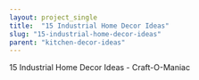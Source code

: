 ```yaml
---
layout: project_single
title:  "15 Industrial Home Decor Ideas"
slug: "15-industrial-home-decor-ideas"
parent: "kitchen-decor-ideas"
---
```

15 Industrial Home Decor Ideas - Craft-O-Maniac